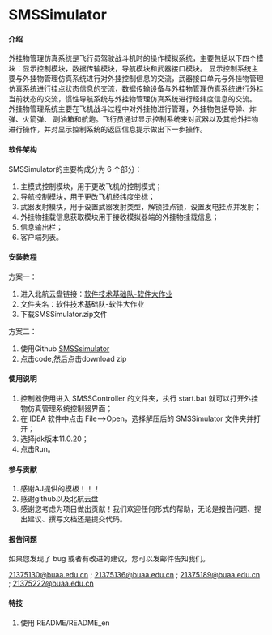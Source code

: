 # SMSSimulator

#### 介绍
外挂物管理仿真系统是飞行员驾驶战斗机时的操作模拟系统，主要包括以下四个模块：显示控制模块，数据传输模块，导航模块和武器接口模块。 显示控制系统主要与外挂物管理仿真系统进行对外挂控制信息的交流，武器接口单元与外挂物管理仿真系统进行挂点状态信息的交流，数据传输设备与外挂物管理仿真系统进行外挂当前状态的交流，惯性导航系统与外挂物管理仿真系统进行经纬度信息的交流。 外挂物管理系统主要在飞机战斗过程中对外挂物进行管理，外挂物包括导弹、炸弹、火箭弹、 副油箱和航炮。飞行员通过显示控制系统来对武器以及其他外挂物进行操作，并对显示控制系统的返回信息提示做出下一步操作。

#### 软件架构
SMSSimulator的主要构成分为 6 个部分： 
1. 主模式控制模块，用于更改飞机的控制模式； 
2. 导航控制模块，用于更改飞机经纬度坐标；
3. 武器发射模块，用于设置武器发射类型，解锁挂点锁，设置发电挂点并发射；
4. 外挂物挂载信息获取模块用于接收模拟器端的外挂物挂载信息；
5. 信息输出栏；
6. 客户端列表。


#### 安装教程
方案一：
1. 进入北航云盘链接：[软件技术基础队-软件大作业](https://bhpan.buaa.edu.cn/link/AA0C24DBAB27364942AA4C141199FADEFD) 
2. 文件夹名：软件技术基础队-软件大作业
3. 下载SMSSimulator.zip文件
 
 方案二：
1. 使用Github [SMSSsimulator](https://github.com/dreamfortuna/SMSSimulator)
2. 点击code,然后点击download zip

#### 使用说明
1.  控制器使用进入 SMSSController 的文件夹，执行 start.bat 就可以打开外挂物仿真管理系统控制器界面；
2.  在 IDEA 软件中点击 File—>Open，选择解压后的 SMSSimulator 文件夹并打开；
3.  选择jdk版本11.0.20；
4.  点击Run。

#### 参与贡献
1. 感谢AJ提供的模板！！！
2. 感谢github以及北航云盘
3. 感谢您考虑为项目做出贡献！我们欢迎任何形式的帮助，无论是报告问题、提出建议、撰写文档还是提交代码。

#### 报告问题
如果您发现了 bug 或者有改进的建议，您可以发邮件告知我们。

21375130@buaa.edu.cn ; 21375136@buaa.edu.cn ; 21375189@buaa.edu.cn ; 21375222@buaa.edu.cn
#### 特技
1.  使用 README/README_en

